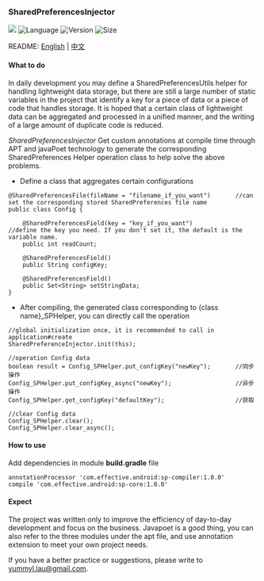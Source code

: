 ### SharedPreferencesInjector
[![](https://travis-ci.org/YummyLau/SharedPreferencesInjector.svg?branch=master)](https://travis-ci.org/YummyLau/SharedPreferencesInjector)
![Language](https://img.shields.io/badge/language-java-orange.svg)
![Version](https://img.shields.io/badge/version-1.0.0-blue.svg)
![Size](https://img.shields.io/badge/size-11K-brightgreen.svg)

README: [English](https://github.com/YummyLau/SharedPreferencesInjector/blob/master/README.md) | [中文](https://github.com/YummyLau/SharedPreferencesInjector/blob/master/README-zh.md)

#### What to do

In daily development you may define a SharedPreferencesUtils helper for handling lightweight data storage, but there are still a large number of static variables in the project that identify a key for a piece of data or a piece of code that handles storage. It is hoped that a certain class of lightweight data can be aggregated and processed in a unified manner, and the writing of a large amount of duplicate code is reduced.

*SharedPreferencesInjector* Get custom annotations at compile time through APT and javaPoet technology to generate the corresponding SharedPreferences Helper operation class to help solve the above problems.

* Define a class that aggregates certain configurations

```
@SharedPreferencesFile(fileName = "filename_if_you_want")       //can set the corresponding stored SharedPreferences file name
public class Config {

    @SharedPreferencesField(key = "key_if_you_want")            //define the key you need. If you don't set it, the default is the variable name.
    public int readCount;

    @SharedPreferencesField()
    public String configKey;

    @SharedPreferencesField()
    public Set<String> setStringData;
}
```

* After compiling, the generated class corresponding to {class name}_SPHelper, you can directly call the operation

```
//global initialization once, it is recommended to call in application#create
SharedPreferenceInjector.init(this);

//operation Config data
boolean result = Config_SPHelper.put_configKey("newKey");       //同步操作
Config_SPHelper.put_configKey_async("newKey");                  //异步操作
Config_SPHelper.get_configKey("defaultKey");                    //获取

//clear Config data
Config_SPHelper.clear();
Config_SPHelper.clear_async();
```

#### How to use
Add dependencies in module **build.gradle** file
```
annotationProcessor 'com.effective.android:sp-compiler:1.0.0'   
compile 'com.effective.android:sp-core:1.0.0'
```

#### Expect
The project was written only to improve the efficiency of day-to-day development and focus on the business. Javapoet is a good thing, you can also refer to the three modules under the apt file, and use annotation extension to meet your own project needs.

If you have a better practice or suggestions, please write to yummyl.lau@gmail.com.
